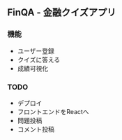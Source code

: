 ## FinQA - 金融クイズアプリ

### 機能
- ユーザー登録
- クイズに答える
- 成績可視化

### TODO
- デプロイ
- フロントエンドをReactへ
- 問題投稿
- コメント投稿